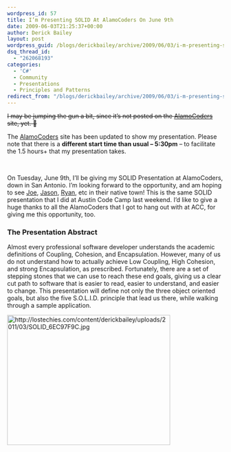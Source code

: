 ```yaml
---
wordpress_id: 57
title: I’m Presenting SOLID At AlamoCoders On June 9th
date: 2009-06-03T21:25:37+00:00
author: Derick Bailey
layout: post
wordpress_guid: /blogs/derickbailey/archive/2009/06/03/i-m-presenting-solid-at-alamocoders-on-june-9th.aspx
dsq_thread_id:
  - "262068193"
categories:
  - 'C#'
  - Community
  - Presentations
  - Principles and Patterns
redirect_from: "/blogs/derickbailey/archive/2009/06/03/i-m-presenting-solid-at-alamocoders-on-june-9th.aspx/"
---
```

<strike>I may be jumping the gun a bit, since it’s not posted on the </strike>[<strike>AlamoCoders</strike>](http://www.alamocoders.net/)<strike> site, yet. 🙂</strike>

The [AlamoCoders](http://www.alamocoders.net/) site has been updated to show my presentation. Please note that there is a **different start time than usual &#8211; 5:30pm** – to facilitate the 1.5 hours+ that my presentation takes.

&#160;

On Tuesday, June 9th, I’ll be giving my SOLID Presentation at AlamoCoders, down in San Antonio. I’m looking forward to the opportunity, and am hoping to see [Joe](http://agilejoe.lostechies.com), [Jason](http://jason.lostechies.com), [Ryan](http://www.lostechies.com/blogs/rssvihla/), etc in their native town! This is the same SOLID presentation that I did at Austin Code Camp last weekend. I’d like to give a huge thanks to all the AlamoCoders that I got to hang out with at ACC, for giving me this opportunity, too. 

### The Presentation Abstract

Almost every professional software developer understands the academic definitions of Coupling, Cohesion, and Encapsulation. However, many of us do not understand how to actually achieve Low Coupling, High Cohesion, and strong Encapsulation, as prescribed. Fortunately, there are a set of stepping stones that we can use to reach these end goals, giving us a clear cut path to software that is easier to read, easier to understand, and easier to change. This presentation will define not only the three object oriented goals, but also the five S.O.L.I.D. principle that lead us there, while walking through a sample application.

[<img height="303" alt="http://lostechies.com/content/derickbailey/uploads/2011/03/SOLID_6EC97F9C.jpg" src="http://lostechies.com/content/derickbailey/uploads/2011/03/SOLID_6EC97F9C.jpg" width="379" />](http://lostechies.com/content/derickbailey/uploads/2011/03/SOLID_6EC97F9C.jpg)